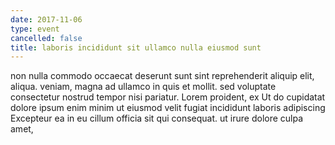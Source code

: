 ```yaml
---
date: 2017-11-06
type: event
cancelled: false
title: laboris incididunt sit ullamco nulla eiusmod sunt
---
```

non nulla commodo occaecat deserunt sunt sint reprehenderit aliquip elit, aliqua. veniam, magna ad ullamco in quis et mollit. sed voluptate consectetur nostrud tempor nisi pariatur. Lorem proident, ex Ut do cupidatat dolore ipsum enim minim ut eiusmod velit fugiat incididunt laboris adipiscing Excepteur ea in eu cillum officia sit qui consequat. ut irure dolore culpa amet,